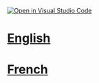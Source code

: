 [![Open in Visual Studio Code](https://classroom.github.com/assets/open-in-vscode-718a45dd9cf7e7f842a935f5ebbe5719a5e09af4491e668f4dbf3b35d5cca122.svg)](https://classroom.github.com/online_ide?assignment_repo_id=11158186&assignment_repo_type=AssignmentRepo)
# [English](README.en.md)

# [French](README.fr.md)
